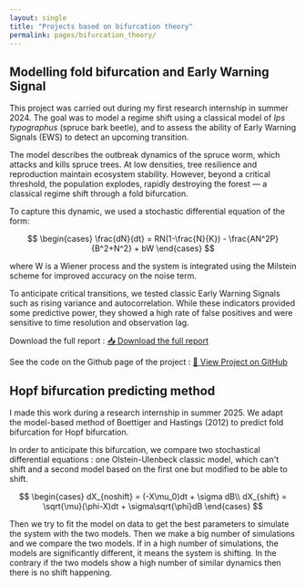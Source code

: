 ```yaml
---
layout: single
title: "Projects based on bifurcation theory"
permalink: pages/bifurcation_theory/
---
```


<!-- Load MathJax -->
<script src="https://polyfill.io/v3/polyfill.min.js?features=es6"></script>
<script id="MathJax-script" async
  src="https://cdn.jsdelivr.net/npm/mathjax@3/es5/tex-mml-chtml.js">
</script>

## Modelling fold bifurcation and Early Warning Signal

This project was carried out during my first research internship in summer 2024. The goal was to model a regime shift using a classical model of *Ips typographus* (spruce bark beetle), and to assess the ability of Early Warning Signals (EWS) to detect an upcoming transition.

The model describes the outbreak dynamics of the spruce worm, which attacks and kills spruce trees. At low densities, tree resilience and reproduction maintain ecosystem stability. However, beyond a critical threshold, the population explodes, rapidly destroying the forest — a classical regime shift through a fold bifurcation.

To capture this dynamic, we used a stochastic differential equation of the form:

$$
\begin{cases}
\frac{dN}{dt} = RN(1-\frac{N}{K}) - \frac{AN^2P}{B^2+N^2} + bW
\end{cases}
$$

where W​ is a Wiener process and the system is integrated using the Milstein scheme for improved accuracy on the noise term.

To anticipate critical transitions, we tested classic Early Warning Signals such as rising variance and autocorrelation. While these indicators provided some predictive power, they showed a high rate of false positives and were sensitive to time resolution and observation lag.

Download the full report : <a href="/assets/fold_bifurcation.pdf" class="btn btn--primary" target="_blank">📥 Download the full report</a>

See the code on the Github page of the project : <a href="https://github.com/JulesMalavieille/fold_bifurcation_EWS" class="btn btn--primary" target="_blank">🔗 View Project on GitHub</a> 

## Hopf bifurcation predicting method

I made this work during a research internship in summer 2025. We adapt the model-based method of Boettiger and Hastings (2012) to predict fold bifurcation for Hopf bifurcation. 

In order to anticipate this bifurcation, we compare two stochastical differential equations : one Olstein-Ulenbeck classic model, which can't shift and a second model based on the first one but modified to be able to shift. 

$$
\begin{cases}
dX_{noshift} = (-X\mu_0)dt + \sigma dB\\
dX_{shift} = \sqrt{\mu}(\phi-X)dt + \sigma\sqrt{\phi}dB 
\end{cases}
$$

Then we try to fit the model on data to get the best parameters to simulate the system with the two models. Then we make a big number of simulations and we compare the two models. If in a high number of simulations, the models are significantly different, it means the system is shifting. In the contrary if the two models show a high number of similar dynamics then there is no shift happening. 


